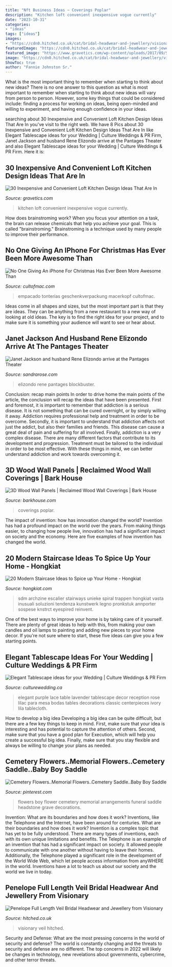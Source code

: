 ```yaml
---
title: "Nft Business Ideas ~ Coverings Poplar"
description: "Kitchen loft convenient inexpensive vogue currently"
date: "2023-10-31"
categories:
- "ideas"
tags: ["ideas"]
images:
- "https://cdn0.hitched.co.uk/cat/bridal-headwear-and-jewellery/visionary-veils/penelope-full-length-veil--mfvo421867.jpg"
featuredImage: "https://cdn0.hitched.co.uk/cat/bridal-headwear-and-jewellery/visionary-veils/penelope-full-length-veil--mfvo421867.jpg"
featured_image: "https://www.gravetics.com/wp-content/uploads/2017/09/Small-loft-kitchen-ideas.jpg"
image: "https://cdn0.hitched.co.uk/cat/bridal-headwear-and-jewellery/visionary-veils/penelope-full-length-veil--mfvo421867.jpg"
ShowToc: true
author: "Fannie Johnston Sr."
---
```



What is the most important thing to remember when starting to think about new ideas?
There is no one answer to this question as what is most important to remember when starting to think about new ideas will vary from person to person. However, some key things that could be considered include: finding a process for working on ideas, being open-minded and willing to experiment, and having enough confidence in your ideas.

	

		
searching about 30 Inexpensive and Convenient Loft Kitchen Design Ideas That Are In you've visit to the right web. We have 8 Pics about 30 Inexpensive and Convenient Loft Kitchen Design Ideas That Are In like Elegant Tablescape ideas for your Wedding | Culture Weddings &amp; PR Firm, Janet Jackson and husband Rene Elizondo arrive at the Pantages Theater and also Elegant Tablescape ideas for your Wedding | Culture Weddings &amp; PR Firm. Here it is:
		
    
## 30 Inexpensive And Convenient Loft Kitchen Design Ideas That Are In

<img loading=lazy src="https://www.gravetics.com/wp-content/uploads/2017/09/Small-loft-kitchen-ideas.jpg" onerror="this.onerror=null;this.src='https://tse3.mm.bing.net/th?id=OIP.LOcxtmvvAZzI8j4mC7fF8QHaJ3&amp;pid=15.1';" alt="30 Inexpensive and Convenient Loft Kitchen Design Ideas That Are In">

_Source: gravetics.com_

>kitchen loft convenient inexpensive vogue currently. 

	

How does brainstroming work?
When you focus your attention on a task, the brain can release chemicals that help you achieve your goal. This is called "brainstroming." Brainstroming is a technique used by many people to improve their performance.

    
## No One Giving An IPhone For Christmas Has Ever Been More Awesome Than

<img loading=lazy src="https://cdn.cultofmac.com/wp-content/uploads/2013/12/07-yqQb2HO.jpg" onerror="this.onerror=null;this.src='https://tse1.mm.bing.net/th?id=OIP.78seSVE0kBzFhBawWrLN-wHaJ3&amp;pid=15.1';" alt="No One Giving An iPhone For Christmas Has Ever Been More Awesome Than">

_Source: cultofmac.com_

>empacado tonterias geschenkverpackung macerkopf cultofmac. 

	

Ideas come in all shapes and sizes, but the most important part is that they are ideas. They can be anything from a new restaurant to a new way of looking at old ideas. The key is to find the right idea for your project, and to make sure it is something your audience will want to see or hear about.

    
## Janet Jackson And Husband Rene Elizondo Arrive At The Pantages Theater

<img loading=lazy src="https://sandrarose.com/wp-content/uploads/2021/04/Janet-Jackson-and-boyfriend-Rene-Elizondo-GettyImages-529442574.jpg" onerror="this.onerror=null;this.src='https://tse1.mm.bing.net/th?id=OIP.RJ85AZtJYBZ_eltOxswdrQHaLl&amp;pid=15.1';" alt="Janet Jackson and husband Rene Elizondo arrive at the Pantages Theater">

_Source: sandrarose.com_

>elizondo rene pantages blockbuster. 

	

Conclusion: recap main points
In order to drive home the main points of the article, the conclusion will recap the ideas that have been presented. First and foremost, it is important to remember that addiction is a serious disease. It is not something that can be cured overnight, or by simply willing it away. Addiction requires professional help and treatment in order to be overcome. Secondly, it is important to understand that addiction affects not just the addict, but also their families and friends. This disease can cause a great deal of pain and suffering for all involved. Finally, addiction is a very complex disease. There are many different factors that contribute to its development and progression. Treatment must be tailored to the individual in order to be most effective. With these things in mind, we can better understand addiction and work towards overcoming it.

    
## 3D Wood Wall Panels | Reclaimed Wood Wall Coverings | Bark House

<img loading=lazy src="https://barkhouse.com/wp-content/uploads/2015/07/3d-textured-wall-panels-poplar-poles-bark-house-005-2000x3000.jpg" onerror="this.onerror=null;this.src='https://tse3.mm.bing.net/th?id=OIP.Ks6q6k5QP_dze0OmO67U1AHaLH&amp;pid=15.1';" alt="3D Wood Wall Panels | Reclaimed Wood Wall Coverings | Bark House">

_Source: barkhouse.com_

>coverings poplar. 

	

The impact of invention: how has innovation changed the world?
Invention has had a profound impact on the world over the years. From making things easier, to changing how people live, innovation has had a significant impact on society and the economy. Here are five examples of how invention has changed the world.

    
## 20 Modern Staircase Ideas To Spice Up Your Home - Hongkiat

<img loading=lazy src="https://assets.hongkiat.com/uploads/modern-staircase-designs/apartment-in-mumbai-1.jpg" onerror="this.onerror=null;this.src='https://tse1.mm.bing.net/th?id=OIP.i47eWKqRpoiT9cML_53ahgHaKq&amp;pid=15.1';" alt="20 Modern Staircase Ideas to Spice up Your Home - Hongkiat">

_Source: hongkiat.com_

>sdm archzine escalier stairways unieke spiral trappen hongkiat vasta inusuali soluzioni tendenza kunstwerk legno pronkstuk annporter sospese knstrct eyespired reinvent. 

	

One of the best ways to improve your home is by taking care of it yourself. There are plenty of great ideas to help with this, from making your own candles and oil lamps to painting and adding new pieces to your home decor. If you're not sure where to start, these five ideas can give you a few starting points.

    
## Elegant Tablescape Ideas For Your Wedding | Culture Weddings &amp; PR Firm

<img loading=lazy src="http://www.culturewedding.ca/wp-content/uploads/2016/06/Elegant-Tablescape-ideas-for-your-Wedding.jpg" onerror="this.onerror=null;this.src='https://tse1.mm.bing.net/th?id=OIP.rqKCvCl74b28UGHo6OlmwwHaLH&amp;pid=15.1';" alt="Elegant Tablescape ideas for your Wedding | Culture Weddings &amp; PR Firm">

_Source: culturewedding.ca_

>elegant purple lace table lavender tablescape decor reception rose lilac para mesa bodas tables decorations classic centerpieces ivory lila tablecloth. 

	

How to develop a big idea
Developing a big idea can be quite difficult, but there are a few key things to keep in mind. First, make sure that your idea is interesting and has potential to capture the attention of others. Second, make sure that you have a good plan for Execution, which will help you create a successful big idea. Finally, make sure that you stay flexible and always be willing to change your plans as needed.

    
## Cemetery Flowers..Memorial Flowers..Cemetery Saddle..Baby Boy Saddle

<img loading=lazy src="https://i.pinimg.com/736x/c0/95/67/c09567c2473f5adb6dcd25578467a309--cemetery-flowers-memorial-flowers.jpg" onerror="this.onerror=null;this.src='https://tse3.mm.bing.net/th?id=OIP.b0LC2nsHF5ManCpkOBpOywHaJ4&amp;pid=15.1';" alt="Cemetery Flowers..Memorial Flowers..Cemetery Saddle..Baby Boy Saddle">

_Source: pinterest.com_

>flowers boy flower cemetery memorial arrangements funeral saddle headstone grave decorations. 

	

Invention: What are its boundaries and how does it work?
Inventions, like the Telephone and the Internet, have been around for centuries. What are their boundaries and how does it work? Invention is a complex topic that has yet to be fully understood. There are many types of inventions, each with its own unique limitations and benefits. The Telephone is an example of an invention that has had a significant impact on society. It allowed people to communicate with one another without having to leave their homes. Additionally, the Telephone played a significant role in the development of the World Wide Web, which let people access information from anyWHERE in the world. Inventions have a lot to teach us about our society and the world we live in today.

    
## Penelope Full Length Veil Bridal Headwear And Jewellery From Visionary

<img loading=lazy src="https://cdn0.hitched.co.uk/cat/bridal-headwear-and-jewellery/visionary-veils/penelope-full-length-veil--mfvo421867.jpg" onerror="this.onerror=null;this.src='https://tse1.mm.bing.net/th?id=OIP.RQOrbBobE1ON9zsYib18XQHaLL&amp;pid=15.1';" alt="Penelope Full Length Veil Bridal Headwear and Jewellery from Visionary">

_Source: hitched.co.uk_

>visionary veil hitched. 

	

Security and Defense: What are the most pressing concerns in the world of security and defense?
The world is constantly changing and the threats to security and defense are no different. The top concerns in 2022 will likely be changes in technology, new revelations about governments, cybercrime, and other terror threats.


